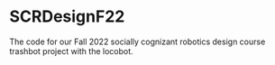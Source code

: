 # SCRDesignF22
The code for our Fall 2022 socially cognizant robotics design course trashbot project with the locobot. 
